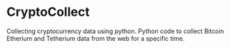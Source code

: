 # CryptoCollect
Collecting cryptocurrency data using python. 
Python code to collect Bitcoin Etherium and Tetherium data from the web for a specific time.  
